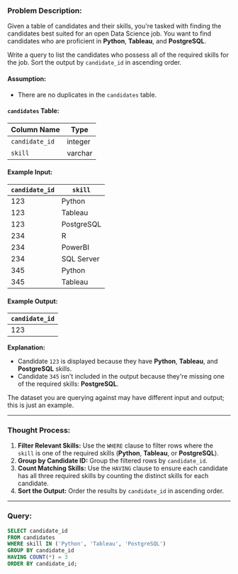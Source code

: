 ### Problem Description:
Given a table of candidates and their skills, you're tasked with finding the candidates best suited for an open Data Science job. You want to find candidates who are proficient in **Python**, **Tableau**, and **PostgreSQL**.

Write a query to list the candidates who possess all of the required skills for the job. Sort the output by `candidate_id` in ascending order.

#### Assumption:
- There are no duplicates in the `candidates` table.

#### `candidates` Table:
| Column Name   | Type    |
|---------------|---------|
| `candidate_id`| integer |
| `skill`       | varchar |

#### Example Input:
| `candidate_id` | `skill`      |
|----------------|--------------|
| 123            | Python       |
| 123            | Tableau      |
| 123            | PostgreSQL   |
| 234            | R            |
| 234            | PowerBI      |
| 234            | SQL Server   |
| 345            | Python       |
| 345            | Tableau      |

#### Example Output:
| `candidate_id` |
|----------------|
| 123            |

**Explanation:**
- Candidate `123` is displayed because they have **Python**, **Tableau**, and **PostgreSQL** skills.
- Candidate `345` isn't included in the output because they're missing one of the required skills: **PostgreSQL**.

The dataset you are querying against may have different input and output; this is just an example.

---

### Thought Process:
1. **Filter Relevant Skills:** Use the `WHERE` clause to filter rows where the `skill` is one of the required skills (**Python**, **Tableau**, or **PostgreSQL**).
2. **Group by Candidate ID:** Group the filtered rows by `candidate_id`.
3. **Count Matching Skills:** Use the `HAVING` clause to ensure each candidate has all three required skills by counting the distinct skills for each candidate.
4. **Sort the Output:** Order the results by `candidate_id` in ascending order.

---

### Query:
```sql
SELECT candidate_id
FROM candidates
WHERE skill IN ('Python', 'Tableau', 'PostgreSQL')
GROUP BY candidate_id
HAVING COUNT(*) = 3
ORDER BY candidate_id;
